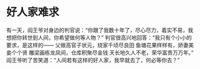# 好人家难求
有一天，阎王爷对身边的判官说：“你跟了我数十年了，尽心尽力，着实不易，我想把你转世到人间，你希望做何等人物？” 
判官很高兴地回答：“我只有个小小的要求，是这样的—— 
父做高官子状元，绕家千顷尽良田 
鱼塘花果样样有，娇妻美妾个个贤 
雕梁画栋龙凤间，仓库积聚尽金钱 
天长地久人不老，荣华富贵万万年。” 
阎王爷听了苦笑道：“人间若有这样的好人家，我早就去了，何必等你去？”
  